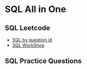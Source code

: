 # SQL All in One

## SQL Leetcode
* [SQL by question id](SQL_Leetcode/README.md)
* [SQL WorkShop](SQL_Workshop/README.md)

## SQL Practice Questions
